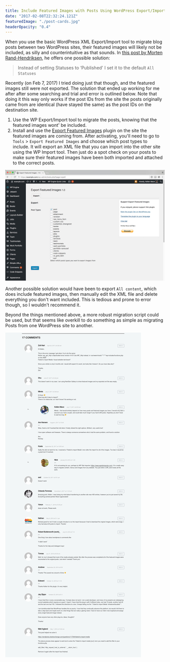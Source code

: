 ```yaml
---
title: Include Featured Images with Posts Using WordPress Export/Import Tool
date: "2017-02-08T22:32:24.121Z"
featuredImage: "./post-cards.jpg"
headerOpacity: "0.4"
---
```


When you use the basic WordPress XML Export/Import tool to migrate blog posts between two WordPress sites, their featured images will likely not be included, as silly and counterintuitive as that sounds. In [this post by Morten Rand-Hendriksen](https://mor10.com/wordpress-importer-not-importing-attachments-try-exporting-all-statuses/), he offers one possible solution:

> Instead of setting Statuses to ‘Published' I set it to the default `All Statuses`

Recently (on Feb 7, 2017) I tried doing just that though, and the featured images still were not exported. The solution that ended up working for me after after some searching and trial and error is outlined below. Note that doing it this way only works if the post IDs from the site the posts originally came from are identical (have stayed the same) as the post IDs on the destination site.

1. Use the WP Export/Import tool to migrate the posts, knowing that the featured images wont' be included.
1. Install and use the [Export Featured Images](https://wordpress.org/plugins/export-featured-images/) plugin on the site the featured images are coming from. After activating, you'll need to go to `Tools` > `Export Featured Images` and choose which post types to include. It will export an XML file that you can import into the other site using the WP Import tool. Then just do a spot check on your posts to make sure their featured images have been both imported and attached to the correct posts.

![Export featured images](./export-featured-images.jpg)

Another possible solution would have been to export `All content`, which does include featured images, then manually edit the XML file and delete everything you don't want included. This is tedious and prone to error though, so I wouldn't recommend it.

Beyond the things mentioned above, a more robust migration script could be used, but that seems like overkill to do something as simple as migrating Posts from one WordPress site to another.

![comments](./comments.jpg)

